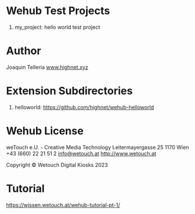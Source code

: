 # Wehub Test Projects
1. my_project: hello world test project

# Author
Joaquin Telleria www.highnet.xyz

# Extension Subdirectories
1. helloworld: https://github.com/highnet/wehub-helloworld

# Wehub License
weTouch e.U. - Creative Media Technology
Leitermayergasse 25
1170 Wien
+43 (660) 22 21 51 2
info@wetouch.at
http://www.wetouch.at

Copyright © Wetouch Digital Kiosks 2023

# Tutorial
https://wissen.wetouch.at/wehub-tutorial-pt-1/
